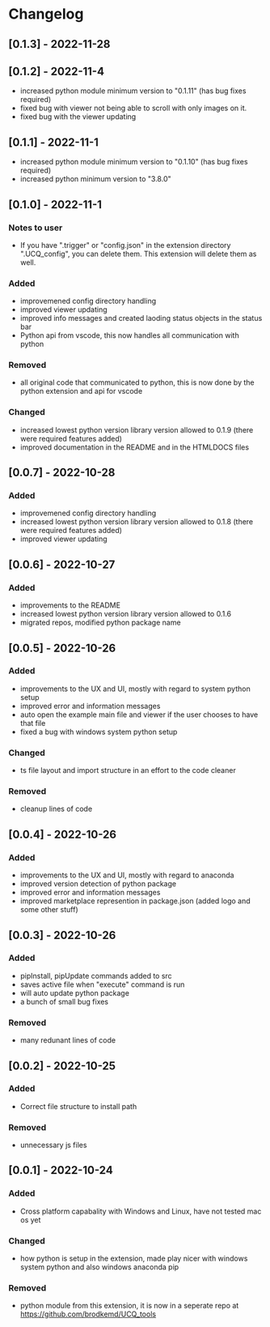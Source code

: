 # Changelog
## [0.1.3] - 2022-11-28

## [0.1.2] - 2022-11-4
- increased python module minimum version to "0.1.11" (has bug fixes required)
- fixed bug with viewer not being able to scroll with only images on it.
- fixed bug with the viewer updating

## [0.1.1] - 2022-11-1
- increased python module minimum version to "0.1.10" (has bug fixes required)
- increased python minimum version to "3.8.0"

## [0.1.0] - 2022-11-1
### Notes to user
- If you have ".trigger" or "config.json" in the extension directory ".UCQ_config", you can delete them. This extension will delete them as well.

### Added
- improvemened config directory handling
- improved viewer updating
- improved info messages and created laoding status objects in the status bar
- Python api from vscode, this now handles all communication with python

### Removed
- all original code that communicated to python, this is now done by the python extension and api for vscode

### Changed
- increased lowest python version library version allowed to 0.1.9 (there were required features added)
- improved documentation in the README and in the HTMLDOCS files

## [0.0.7] - 2022-10-28
### Added
- improvemened config directory handling
- increased lowest python version library version allowed to 0.1.8 (there were required features added)
- improved viewer updating

## [0.0.6] - 2022-10-27
### Added
- improvements to the README
- increased lowest python version library version allowed to 0.1.6
- migrated repos, modified python package name

## [0.0.5] - 2022-10-26
### Added
- improvements to the UX and UI, mostly with regard to system python setup
- improved error and information messages
- auto open the example main file and viewer if the user chooses to have that file
- fixed a bug with windows system python setup
### Changed
- ts file layout and import structure in an effort to the code cleaner

### Removed 
- cleanup lines of code 

## [0.0.4] - 2022-10-26
### Added
- improvements to the UX and UI, mostly with regard to anaconda
- improved version detection of python package
- improved error and information messages
- improved marketplace represention in package.json (added logo and some other stuff)

## [0.0.3] - 2022-10-26
### Added
- pipInstall, pipUpdate commands added to src
- saves active file when "execute" command is run
- will auto update python package
- a bunch of small bug fixes
### Removed
- many redunant lines of code

## [0.0.2] - 2022-10-25
### Added
- Correct file structure to install path
### Removed
- unnecessary js files

## [0.0.1] - 2022-10-24
### Added
- Cross platform capabality with Windows and Linux, have not tested mac os yet
### Changed
- how python is setup in the extension, made play nicer with windows system python and also windows anaconda pip
### Removed
- python module from this extension, it is now in a seperate repo at https://github.com/brodkemd/UCQ_tools
